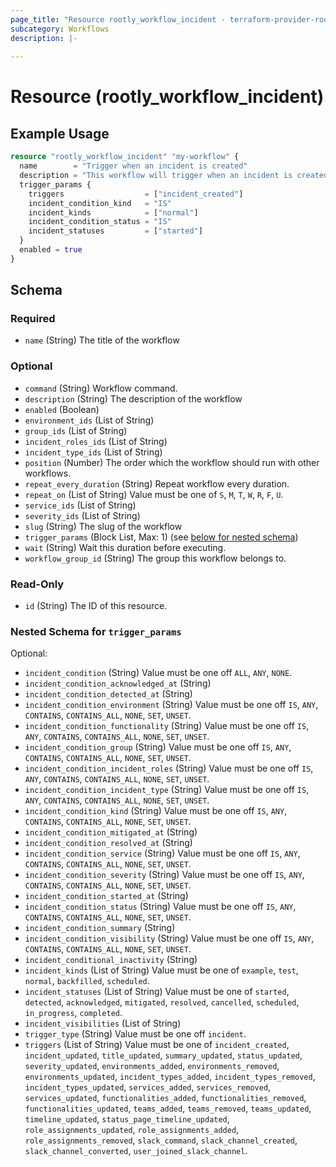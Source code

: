```yaml
---
page_title: "Resource rootly_workflow_incident - terraform-provider-rootly"
subcategory: Workflows
description: |-
    
---
```


# Resource (rootly_workflow_incident)



## Example Usage

```terraform
resource "rootly_workflow_incident" "my-workflow" {
  name        = "Trigger when an incident is created"
  description = "This workflow will trigger when an incident is created"
  trigger_params {
    triggers                  = ["incident_created"]
    incident_condition_kind   = "IS"
    incident_kinds            = ["normal"]
    incident_condition_status = "IS"
    incident_statuses         = ["started"]
  }
  enabled = true
}
```

<!-- schema generated by tfplugindocs -->
## Schema

### Required

- `name` (String) The title of the workflow

### Optional

- `command` (String) Workflow command.
- `description` (String) The description of the workflow
- `enabled` (Boolean)
- `environment_ids` (List of String)
- `group_ids` (List of String)
- `incident_roles_ids` (List of String)
- `incident_type_ids` (List of String)
- `position` (Number) The order which the workflow should run with other workflows.
- `repeat_every_duration` (String) Repeat workflow every duration.
- `repeat_on` (List of String) Value must be one of `S`, `M`, `T`, `W`, `R`, `F`, `U`.
- `service_ids` (List of String)
- `severity_ids` (List of String)
- `slug` (String) The slug of the workflow
- `trigger_params` (Block List, Max: 1) (see [below for nested schema](#nestedblock--trigger_params))
- `wait` (String) Wait this duration before executing.
- `workflow_group_id` (String) The group this workflow belongs to.

### Read-Only

- `id` (String) The ID of this resource.

<a id="nestedblock--trigger_params"></a>
### Nested Schema for `trigger_params`

Optional:

- `incident_condition` (String) Value must be one off `ALL`, `ANY`, `NONE`.
- `incident_condition_acknowledged_at` (String)
- `incident_condition_detected_at` (String)
- `incident_condition_environment` (String) Value must be one off `IS`, `ANY`, `CONTAINS`, `CONTAINS_ALL`, `NONE`, `SET`, `UNSET`.
- `incident_condition_functionality` (String) Value must be one off `IS`, `ANY`, `CONTAINS`, `CONTAINS_ALL`, `NONE`, `SET`, `UNSET`.
- `incident_condition_group` (String) Value must be one off `IS`, `ANY`, `CONTAINS`, `CONTAINS_ALL`, `NONE`, `SET`, `UNSET`.
- `incident_condition_incident_roles` (String) Value must be one off `IS`, `ANY`, `CONTAINS`, `CONTAINS_ALL`, `NONE`, `SET`, `UNSET`.
- `incident_condition_incident_type` (String) Value must be one off `IS`, `ANY`, `CONTAINS`, `CONTAINS_ALL`, `NONE`, `SET`, `UNSET`.
- `incident_condition_kind` (String) Value must be one off `IS`, `ANY`, `CONTAINS`, `CONTAINS_ALL`, `NONE`, `SET`, `UNSET`.
- `incident_condition_mitigated_at` (String)
- `incident_condition_resolved_at` (String)
- `incident_condition_service` (String) Value must be one off `IS`, `ANY`, `CONTAINS`, `CONTAINS_ALL`, `NONE`, `SET`, `UNSET`.
- `incident_condition_severity` (String) Value must be one off `IS`, `ANY`, `CONTAINS`, `CONTAINS_ALL`, `NONE`, `SET`, `UNSET`.
- `incident_condition_started_at` (String)
- `incident_condition_status` (String) Value must be one off `IS`, `ANY`, `CONTAINS`, `CONTAINS_ALL`, `NONE`, `SET`, `UNSET`.
- `incident_condition_summary` (String)
- `incident_condition_visibility` (String) Value must be one off `IS`, `ANY`, `CONTAINS`, `CONTAINS_ALL`, `NONE`, `SET`, `UNSET`.
- `incident_conditional_inactivity` (String)
- `incident_kinds` (List of String) Value must be one of `example`, `test`, `normal`, `backfilled`, `scheduled`.
- `incident_statuses` (List of String) Value must be one of `started`, `detected`, `acknowledged`, `mitigated`, `resolved`, `cancelled`, `scheduled`, `in_progress`, `completed`.
- `incident_visibilities` (List of String)
- `trigger_type` (String) Value must be one off `incident`.
- `triggers` (List of String) Value must be one of `incident_created`, `incident_updated`, `title_updated`, `summary_updated`, `status_updated`, `severity_updated`, `environments_added`, `environments_removed`, `environments_updated`, `incident_types_added`, `incident_types_removed`, `incident_types_updated`, `services_added`, `services_removed`, `services_updated`, `functionalities_added`, `functionalities_removed`, `functionalities_updated`, `teams_added`, `teams_removed`, `teams_updated`, `timeline_updated`, `status_page_timeline_updated`, `role_assignments_updated`, `role_assignments_added`, `role_assignments_removed`, `slack_command`, `slack_channel_created`, `slack_channel_converted`, `user_joined_slack_channel`.
